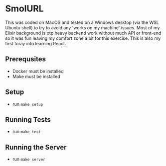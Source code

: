 # SmolURL

This was coded on MacOS and tested on a Windows desktop (via the WSL Ubuntu shell) to try to avoid any
'works on my machine' issues. Most of my Elixir background is otp heavy backend work without much API
or front-end so it was fun leaving my comfort zone a bit for this exercise. This is also my first foray into learning React.


## Prerequsites
  * Docker must be installed
  * Make must be installed

## Setup
  * run `make setup`

## Running Tests
  * run `make test`

## Running the Server
  * run `make server`
